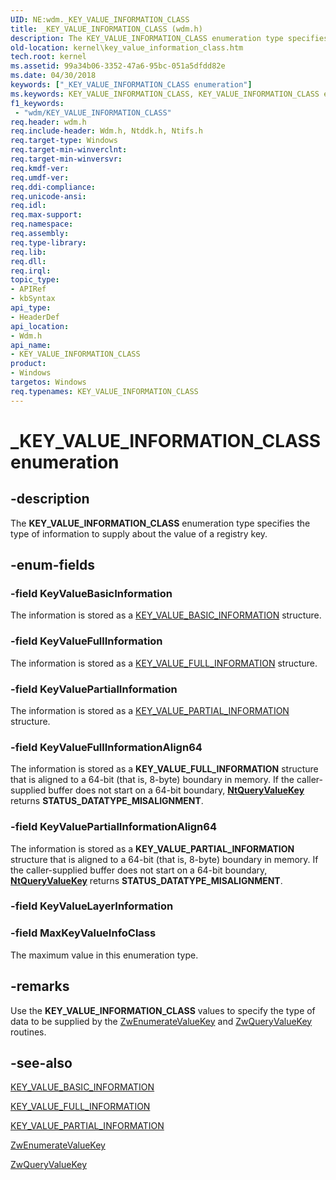 ```yaml
---
UID: NE:wdm._KEY_VALUE_INFORMATION_CLASS
title: _KEY_VALUE_INFORMATION_CLASS (wdm.h)
description: The KEY_VALUE_INFORMATION_CLASS enumeration type specifies the type of information to supply about the value of a registry key.
old-location: kernel\key_value_information_class.htm
tech.root: kernel
ms.assetid: 99a34b06-3352-47a6-95bc-051a5dfdd82e
ms.date: 04/30/2018
keywords: ["_KEY_VALUE_INFORMATION_CLASS enumeration"]
ms.keywords: KEY_VALUE_INFORMATION_CLASS, KEY_VALUE_INFORMATION_CLASS enumeration [Kernel-Mode Driver Architecture], KeyValueBasicInformation, KeyValueFullInformation, KeyValueFullInformationAlign64, KeyValuePartialInformation, KeyValuePartialInformationAlign64, MaxKeyValueInfoClass, _KEY_VALUE_INFORMATION_CLASS, kernel.key_value_information_class, sysenum_ee3730f5-18b6-45ff-bb9b-4ec2e71586fc.xml, wdm/KEY_VALUE_INFORMATION_CLASS, wdm/KeyValueBasicInformation, wdm/KeyValueFullInformation, wdm/KeyValueFullInformationAlign64, wdm/KeyValuePartialInformation, wdm/KeyValuePartialInformationAlign64, wdm/MaxKeyValueInfoClass
f1_keywords:
 - "wdm/KEY_VALUE_INFORMATION_CLASS"
req.header: wdm.h
req.include-header: Wdm.h, Ntddk.h, Ntifs.h
req.target-type: Windows
req.target-min-winverclnt: 
req.target-min-winversvr: 
req.kmdf-ver: 
req.umdf-ver: 
req.ddi-compliance: 
req.unicode-ansi: 
req.idl: 
req.max-support: 
req.namespace: 
req.assembly: 
req.type-library: 
req.lib: 
req.dll: 
req.irql: 
topic_type:
- APIRef
- kbSyntax
api_type:
- HeaderDef
api_location:
- Wdm.h
api_name:
- KEY_VALUE_INFORMATION_CLASS
product:
- Windows
targetos: Windows
req.typenames: KEY_VALUE_INFORMATION_CLASS
---
```


# _KEY_VALUE_INFORMATION_CLASS enumeration


## -description


The <b>KEY_VALUE_INFORMATION_CLASS</b> enumeration type specifies the type of information to supply about the value of a registry key.


## -enum-fields




### -field KeyValueBasicInformation

The information is stored as a <a href="https://docs.microsoft.com/windows-hardware/drivers/ddi/wdm/ns-wdm-_key_value_basic_information">KEY_VALUE_BASIC_INFORMATION</a> structure.


### -field KeyValueFullInformation

The information is stored as a <a href="https://docs.microsoft.com/windows-hardware/drivers/ddi/wdm/ns-wdm-_key_value_full_information">KEY_VALUE_FULL_INFORMATION</a> structure.


### -field KeyValuePartialInformation

The information is stored as a <a href="https://docs.microsoft.com/windows-hardware/drivers/ddi/wdm/ns-wdm-_key_value_partial_information">KEY_VALUE_PARTIAL_INFORMATION</a> structure.


### -field KeyValueFullInformationAlign64

The information is stored as a <b>KEY_VALUE_FULL_INFORMATION</b> structure that is aligned to a 64-bit (that is, 8-byte) boundary in memory. If the caller-supplied buffer does not start on a 64-bit boundary, [**NtQueryValueKey**](https://docs.microsoft.com/windows-hardware/drivers/ddi/wdm/nf-wdm-zwqueryvaluekey) returns **STATUS_DATATYPE_MISALIGNMENT**.


### -field KeyValuePartialInformationAlign64

The information is stored as a <b>KEY_VALUE_PARTIAL_INFORMATION</b> structure that is aligned to a 64-bit (that is, 8-byte) boundary in memory. If the caller-supplied buffer does not start on a 64-bit boundary, [**NtQueryValueKey**](https://docs.microsoft.com/windows-hardware/drivers/ddi/wdm/nf-wdm-zwqueryvaluekey) returns **STATUS_DATATYPE_MISALIGNMENT**.


### -field KeyValueLayerInformation


### -field MaxKeyValueInfoClass

The maximum value in this enumeration type.


## -remarks



Use the <b>KEY_VALUE_INFORMATION_CLASS</b> values to specify the type of data to be supplied by the <a href="https://docs.microsoft.com/windows-hardware/drivers/ddi/wdm/nf-wdm-zwenumeratevaluekey">ZwEnumerateValueKey</a> and <a href="https://docs.microsoft.com/windows-hardware/drivers/ddi/wdm/nf-wdm-zwqueryvaluekey">ZwQueryValueKey</a> routines.




## -see-also




<a href="https://docs.microsoft.com/windows-hardware/drivers/ddi/wdm/ns-wdm-_key_value_basic_information">KEY_VALUE_BASIC_INFORMATION</a>



<a href="https://docs.microsoft.com/windows-hardware/drivers/ddi/wdm/ns-wdm-_key_value_full_information">KEY_VALUE_FULL_INFORMATION</a>



<a href="https://docs.microsoft.com/windows-hardware/drivers/ddi/wdm/ns-wdm-_key_value_partial_information">KEY_VALUE_PARTIAL_INFORMATION</a>



<a href="https://docs.microsoft.com/windows-hardware/drivers/ddi/wdm/nf-wdm-zwenumeratevaluekey">ZwEnumerateValueKey</a>



<a href="https://docs.microsoft.com/windows-hardware/drivers/ddi/wdm/nf-wdm-zwqueryvaluekey">ZwQueryValueKey</a>
 

 

